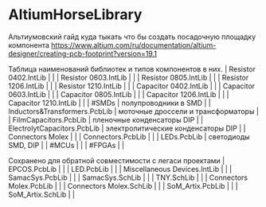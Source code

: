 # AltiumHorseLibrary


Альтиумовский гайд куда тыкать что бы создать посадочную площадку компонента
https://www.altium.com/ru/documentation/altium-designer/creating-pcb-footprint?version=19.1

Таблица наименований библиотек и типов компонентов в них.
| Resistor 0402.IntLib |  |
| Resistor 0603.IntLib |  |
| Resistor 0805.IntLib |  |
| Resistor 1206.IntLib |  |
| Resistor 1210.IntLib |  |
| Capacitor 0402.IntLib |  |
| Capacitor 0603.IntLib |  |
| Capacitor 0805.IntLib |  |
| Capacitor 1206.IntLib |  |
| Capacitor 1210.IntLib |  |
| #SMDs                              | полупроводники в SMD |
| Inductors&Transformers.PcbLib      | моточные дроссели и трансформаторы |
| FilmCapacitors.PcbLib              | пленочные конденсаторы DIP |
| ElectrolytCapacitors.PcbLib        | электролитические конденсаторы DIP |
| Connectors Molex                   |  |
| Connectors.PcbLib                  |  |
| LEDs.PcbLib                        | светодиоды SMD, DIP |
| #MCUs                              |  |
| #FPGAs                             |  |


Сохранено для обратной совместимости с легаси проектами
| EPCOS.PcbLib                       |  |
| LED.PcbLib                         |  |
| Miscellaneous Devices.IntLib       |  |
| SamacSys.PcbLib                    |  |
| SamacSys.SchLib                    |  |
| TNY.SchLib                         |  |
| Connectors Molex.PcbLib            |  |
| Connectors Molex.SchLib            |  |
| SoM_Artix.PcbLib                   |  |
| SoM_Artix.SchLib                   |  |
